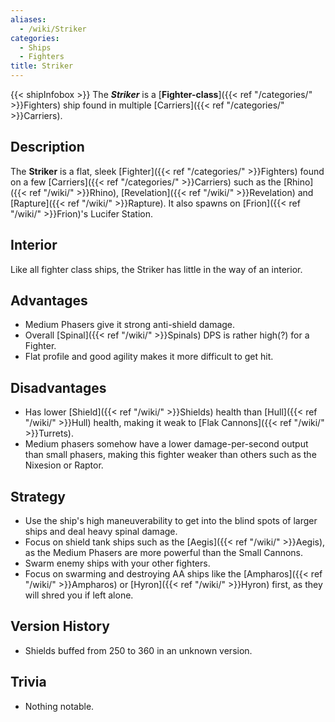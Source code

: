 ```yaml
---
aliases:
  - /wiki/Striker
categories:
  - Ships
  - Fighters
title: Striker
---
```


{{< shipInfobox >}} The **_Striker_** is a [**Fighter-class**]({{< ref "/categories/" >}}Fighters) ship found in multiple [Carriers]({{< ref "/categories/" >}}Carriers).

## Description

The **Striker** is a flat, sleek [Fighter]({{< ref "/categories/" >}}Fighters) found on a few [Carriers]({{< ref "/categories/" >}}Carriers) such as the [Rhino]({{< ref "/wiki/" >}}Rhino), [Revelation]({{< ref "/wiki/" >}}Revelation) and [Rapture]({{< ref "/wiki/" >}}Rapture). It also spawns on [Frion]({{< ref "/wiki/" >}}Frion)'s Lucifer Station.

## Interior

Like all fighter class ships, the Striker has little in the way of an interior.

## Advantages

- Medium Phasers give it strong anti-shield damage.
- Overall [Spinal]({{< ref "/wiki/" >}}Spinals) DPS is rather high(?) for a Fighter.
- Flat profile and good agility makes it more difficult to get hit.

## Disadvantages

- Has lower [Shield]({{< ref "/wiki/" >}}Shields) health than [Hull]({{< ref "/wiki/" >}}Hull) health, making it weak to [Flak Cannons]({{< ref "/wiki/" >}}Turrets).
- Medium phasers somehow have a lower damage-per-second output than small phasers, making this fighter weaker than others such as the Nixesion or Raptor.

## Strategy

- Use the ship's high maneuverability to get into the blind spots of larger ships and deal heavy spinal damage.
- Focus on shield tank ships such as the [Aegis]({{< ref "/wiki/" >}}Aegis), as the Medium Phasers are more powerful than the Small Cannons.
- Swarm enemy ships with your other fighters.
- Focus on swarming and destroying AA ships like the [Ampharos]({{< ref "/wiki/" >}}Ampharos) or [Hyron]({{< ref "/wiki/" >}}Hyron) first, as they will shred you if left alone.

## Version History

- Shields buffed from 250 to 360 in an unknown version.

## Trivia

- Nothing notable.
